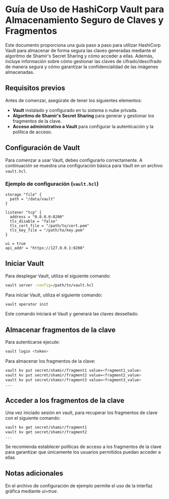 # Guía de Uso de HashiCorp Vault para Almacenamiento Seguro de Claves y Fragmentos

Este documento proporciona una guía paso a paso para utilizar HashiCorp Vault para almacenar de forma segura las claves generadas mediante el algoritmo de Shamir's Secret Sharing y cómo acceder a ellas. Además, incluye información sobre cómo gestionar las claves de cifrado/descifrado de manera segura y cómo garantizar la confidencialidad de las imágenes almacenadas.

## Requisitos previos

Antes de comenzar, asegúrate de tener los siguientes elementos:

- **Vault** instalado y configurado en tu sistema o nube privada.
- **Algoritmo de Shamir's Secret Sharing** para generar y gestionar los fragmentos de la clave.
- **Acceso administrativo a Vault** para configurar la autenticación y la política de acceso.

## Configuración de Vault

Para comenzar a usar Vault, debes configurarlo correctamente. A continuación se muestra una configuración básica para Vault en un archivo `vault.hcl`.

### Ejemplo de configuración (`vault.hcl`)

```
storage "file" {
  path = "/data/vault"
}

listener "tcp" {
  address = "0.0.0.0:8200"
  tls_disable = "false"
  tls_cert_file = "/path/to/cert.pem"
  tls_key_file = "/path/to/key.pem"
}

ui = true
api_addr = "https://127.0.0.1:8200"
```

## Iniciar Vault

Para desplegar Vault, utiliza el siguiente comando:

```bash
vault server -config=/path/to/vault.hcl
```
Para iniciar Vault, utiliza el siguiente comando:

```bash
vault operator init
```
Este comando iniciará el Vault y generará las claves dessellado.


## Almacenar fragmentos de la clave
Para autenticarse ejecute:

```bash
vault login <token>
```

Para almacenar los fragmentos de la clave:

```bash
vault kv put secret/shamir/fragment1 value=<fragment1_value>
vault kv put secret/shamir/fragment2 value=<fragment2_value>
vault kv put secret/shamir/fragment3 value=<fragment3_value>
...
```
## Acceder a los fragmentos de la clave

Una vez iniciado sesión en vault, para recuperar los fragmentos de clave con el siguiente comando:

```bash
vault kv get secret/shamir/fragment1
vault kv get secret/shamir/fragment2
...
```
Se recomienda establecer políticas de acceso a los fragmentos de la clave para garantizar que únicamente los usuarios permitidos puedan acceder a ellas

## Notas adicionales
En el archivo de configuración de ejemplo permite el uso de la interfaz gráfica mediante *ui=true*.
